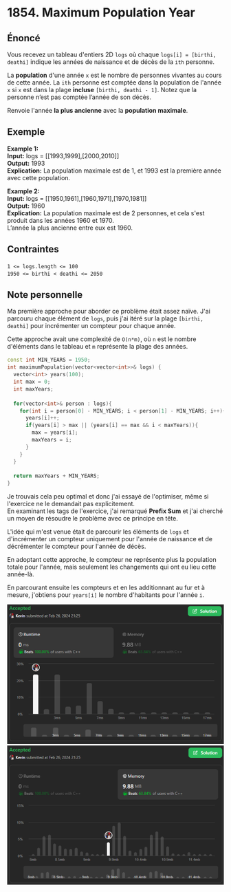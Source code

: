 # 1854. Maximum Population Year

## Énoncé

Vous recevez un tableau d'entiers 2D `logs` où chaque `logs[i] = [birthi, deathi]` indique les années de naissance et de décès de la `ith` personne.

La **population** d'une année `x` est le nombre de personnes vivantes au cours de cette année. La `ith` personne est comptée dans la population de l'année `x` si `x` est dans la plage **incluse** `[birthi, deathi - 1]`. Notez que la personne n’est pas comptée l’année de son décès.

Renvoie l'année **la plus ancienne** avec la **population maximale**.

## Exemple

**Example 1:**  
**Input:** logs = [[1993,1999],[2000,2010]]  
**Output:** 1993  
**Explication:** La population maximale est de 1, et 1993 est la première année avec cette population.

**Example 2:**  
**Input:** logs = [[1950,1961],[1960,1971],[1970,1981]]  
**Output:** 1960  
**Explication:** La population maximale est de 2 personnes, et cela s'est produit dans les années 1960 et 1970.  
L’année la plus ancienne entre eux est 1960.

## Contraintes

`1 <= logs.length <= 100`  
`1950 <= birthi < deathi <= 2050`

## Note personnelle

Ma première approche pour aborder ce problème était assez naïve. J'ai parcouru chaque élément de `logs`, puis j'ai itéré sur la plage `[birthi, deathi]` pour incrémenter un compteur pour chaque année.

Cette approche avait une complexité de `O(n*m)`, où `n` est le nombre d'éléments dans le tableau et `m` représente la plage des années.

```cpp
const int MIN_YEARS = 1950;
int maximumPopulation(vector<vector<int>>& logs) {
  vector<int> years(100);
  int max = 0;
  int maxYears;

  for(vector<int>& person : logs){
    for(int i = person[0] - MIN_YEARS; i < person[1] - MIN_YEARS; i++){
      years[i]++;
      if(years[i] > max || (years[i] == max && i < maxYears)){
        max = years[i];
        maxYears = i;
      }
    }
  }

  return maxYears + MIN_YEARS;
}
```

Je trouvais cela peu optimal et donc j'ai essayé de l'optimiser, même si l'exercice ne le demandait pas explicitement.  
En examinant les tags de l'exercice, j'ai remarqué **Prefix Sum** et j'ai cherché un moyen de résoudre le problème avec ce principe en tête.

L'idée qui m'est venue était de parcourir les éléments de `logs` et d'incrémenter un compteur uniquement pour l'année de naissance et de décrémenter le compteur pour l'année de décès.

En adoptant cette approche, le compteur ne représente plus la population totale pour l'année, mais seulement les changements qui ont eu lieu cette année-là.

En parcourant ensuite les compteurs et en les additionnant au fur et à mesure, j'obtiens pour `years[i]` le nombre d'habitants pour l'année `i`.

<img src="../imgs/1854-runtime.png"/>
<img src="../imgs/1854-memory.png"/>
